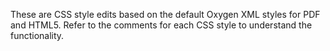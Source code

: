 These are CSS style edits based on the default Oxygen XML styles for PDF and HTML5.
Refer to the comments for each CSS style to understand the functionality.
